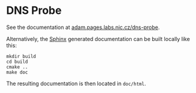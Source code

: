 # DNS Probe

See the documentation at [adam.pages.labs.nic.cz/dns-probe](https://adam.pages.labs.nic.cz/dns-probe/index.html).

Alternatively, the [Sphinx](https://www.sphinx-doc.org/en/master/) generated documentation can be built locally
like this:

```shell
mkdir build
cd build
cmake ..
make doc
```

The resulting documentation is then located in `doc/html`.